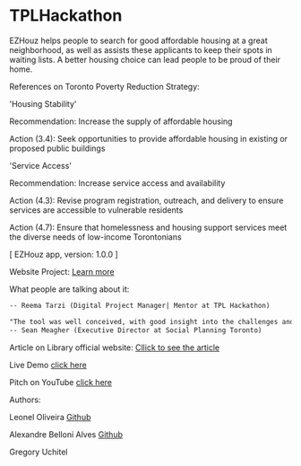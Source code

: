 # TPLHackathon
EZHouz helps people to search for good affordable housing at a great neighborhood, as well as assists these applicants to keep their spots in waiting lists. A better housing choice can lead people to be proud of their home.

References on Toronto Poverty Reduction Strategy:

'Housing Stability'

Recommendation: Increase the supply of affordable housing

Action (3.4): Seek opportunities to provide affordable housing in existing or proposed public buildings

'Service Access'

Recommendation: Increase service access and availability

Action (4.3): Revise program registration, outreach, and delivery to ensure services are accessible to vulnerable residents

Action (4.7): Ensure that homelessness and housing support services meet the diverse needs of low-income Torontonians


[ EZHouz app, version: 1.0.0 ]

Website Project: [Learn more](http://alexandrebelloni.com/poh/doc/index.html) 

What people are talking about it:
```html "I think this idea can make the search and application process easier as well as keeping track of submissions to waiting lists."
-- Reema Tarzi (Digital Project Manager| Mentor at TPL Hackathon)

"The tool was well conceived, with good insight into the challenges and consideration related to the client, particularly the consideration of proximity to key amenities appropriate to the population. It pulled the appropriate data well and was responsive. I was also impressed by the design which was clean and accessible with strong graphic tools and an engaging overall feel."
-- Sean Meagher (Executive Director at Social Planning Toronto)
```



Article on Library official website:
[Cllick to see the article](http://torontopubliclibrary.typepad.com/digital_design_studio/2016/09/recap-tpls-second-annual-hackathon-toronto-poverty-reduction-strategy.html) 

Live Demo [click here](http://onclickmidia.net/library/) 

Pitch on YouTube [click here](https://www.youtube.com/watch?v=X5PWzBvAzXU) 


Authors:

Leonel Oliveira [Github](https://github.com/leoneloliver)

Alexandre Belloni Alves [Github](https://github.com/alexbelloni) 

Gregory Uchitel




